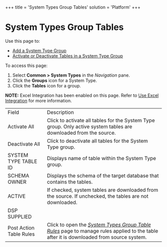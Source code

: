 +++
title = 'System Types Group Tables'
solution = 'Platform'
+++

# System Types Group Tables

<div class="use">

Use this page to:

  - [Add a System Type Group](../Use_Cases/Add_System_Types_Groups)
  - [Activate or Deactivate Tables in a System Type
    Group](../Use_Cases/Activate_Deactivate_Tbls_System_Type_Group)

</div>

To access this page:

1.  Select <span style="font-weight: bold;">Common \> System
    Types</span> in the
    <span style="font-style: italic;">Navigation</span> pane.
2.  Click the **Groups** icon for a System Type.
3.  Click the **Tables** icon for a group.

<span style="font-weight: bold;">NOTE:</span> Excel Integration has been
enabled on this page. Refer to [Use Excel
Integration](../../Excel_Int/Use_Excel_Integration) for more
information.

|                         |                                                                                                                                                                               |
| ----------------------- | ----------------------------------------------------------------------------------------------------------------------------------------------------------------------------- |
| Field                   | Description                                                                                                                                                                   |
| Activate All            | Click to activate all tables for the System Type group. Only active system tables are downloaded from the source.                                                             |
| Deactivate All          | Click to deactivate all tables for the System Type group.                                                                                                                     |
| SYSTEM TYPE TABLE ID    | Displays name of table within the System Type group.                                                                                                                          |
| SCHEMA OWNER            | Displays the schema of the target database that contains the tables.                                                                                                          |
| ACTIVE                  | If checked, system tables are downloaded from the source. If unchecked, the tables are not downloaded.                                                                        |
| DSP SUPPLIED            |                                                                                                                                                                               |
| Post Action Table Rules | Click to open the *[System Types Group Table Rules](System_Types_Group_Table_Rules)* page to manage rules applied to the table after it is downloaded from source system. |
